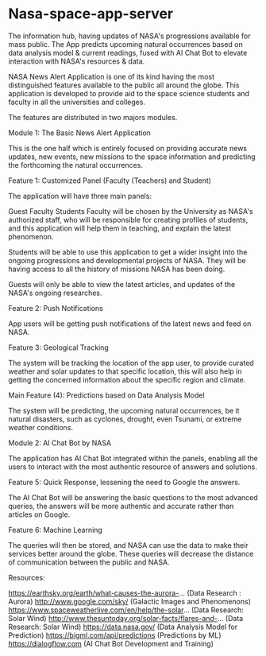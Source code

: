 # Nasa-space-app-server
The information hub, having updates of NASA's progressions available for mass public. The App predicts upcoming natural occurrences based on data analysis model &amp; current readings, fused with AI Chat Bot to elevate interaction with NASA's resources &amp; data.

​NASA News Alert Application is one of its kind having the most distinguished features available to the public all around the globe. This application is developed to provide aid to the space science students and faculty in all the universities and colleges. 

The features are distributed in two majors modules. 

Module 1: The Basic News Alert Application 

This is the one half which is entirely focused on providing accurate news updates, new events, new missions to the space information and predicting the forthcoming the natural occurrences. 

Feature 1: Customized Panel (Faculty (Teachers) and Student) 

​The application will have three main panels: 

​​Guest 
Faculty 
Students 
Faculty will be chosen by the University as NASA's authorized staff, who will be responsible for creating profiles of students, and this application will help them in teaching, and explain the latest phenomenon.  

Students will be able to use this application to get a wider insight into the ongoing progressions and developmental projects of NASA. They will be having access to all the history of missions NASA has been doing. 

Guests will only be able to view the latest articles, and updates of the NASA's ongoing researches. 

Feature 2: Push Notifications 

App users will be getting push notifications of the latest news and feed on NASA.​ 

Feature 3: Geological Tracking 

The system will be tracking the location of the app user, to provide curated weather and solar updates to that specific location, this will also help in getting the concerned information about the specific region and climate. 

Main Feature (4): Predictions based on Data Analysis Model 

The system will be predicting, the upcoming natural occurrences, be it natural disasters, such as cyclones, drought, even Tsunami, or extreme weather conditions. 

Module 2: AI Chat Bot by NASA​​ 

​The application has AI Chat Bot integrated within the panels, enabling all the users to interact with the most authentic resource of answers and solutions. 

Feature 5: Quick Response, lessening the need to Google the answers. 

The AI Chat Bot will be answering the basic questions to the most advanced queries, the answers will be more authentic and accurate rather than articles on Google. 

Feature 6: Machine Learning 

The queries will then be stored, and NASA can use the data to make their services better around the globe. These queries will decrease the distance of communication between the public and NASA. 

Resources:​ 

https://earthsky.org/earth/what-causes-the-aurora-... (Data Research : Aurora)
http://www.google.com/sky/ (Galactic Images and Phenomenons)
https://www.spaceweatherlive.com/en/help/the-solar... (Data  Research: Solar Wind)
http://www.thesuntoday.org/solar-facts/flares-and-... (Data Research: Solar Wind)
https://data.nasa.gov/ (Data Analysis Model for Prediction)
https://bigml.com/api/predictions (Predictions by ML)
https://dialogflow.com (AI Chat Bot Development and Training)
